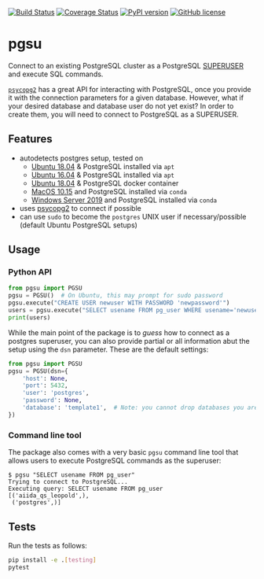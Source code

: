 [![Build Status](https://github.com/aiidateam/pgsu/workflows/ci/badge.svg)](https://github.com/aiidateam/pgsu/actions)
[![Coverage Status](https://codecov.io/gh/aiidateam/pgsu/branch/master/graph/badge.svg)](https://codecov.io/gh/aiidateam/pgsu)
[![PyPI version](https://badge.fury.io/py/pgsu.svg)](https://badge.fury.io/py/pgsu)
[![GitHub license](https://img.shields.io/badge/License-MIT-blue.svg)](https://github.com/aiidateam/pgsu/blob/master/LICENSE)
# pgsu

Connect to an existing PostgreSQL cluster as a PostgreSQL [SUPERUSER](https://www.postgresql.org/docs/current/sql-createrole.html) and execute SQL commands.

[`psycopg2`](https://pypi.org/project/psycopg2/) has a great API for interacting with PostgreSQL, once you provide it with the connection parameters for a given database.
However, what if your desired database and database user do not yet exist?
In order to create them, you will need to connect to PostgreSQL as a SUPERUSER.

## Features

 * autodetects postgres setup, tested on
   * [Ubuntu 18.04](https://github.com/actions/virtual-environments/blob/master/images/linux/Ubuntu1804-README.md) & PostgreSQL installed via `apt`
   * [Ubuntu 16.04](https://github.com/actions/virtual-environments/blob/master/images/linux/Ubuntu1604-README.md) & PostgreSQL installed via `apt`
   * [Ubuntu 18.04](https://github.com/actions/virtual-environments/blob/master/images/linux/Ubuntu1804-README.md) & PostgreSQL docker container
   * [MacOS 10.15](https://github.com/actions/virtual-environments/blob/master/images/macos/macos-10.15-Readme.md) and PostgreSQL installed via `conda`
   * [Windows Server 2019](https://github.com/actions/virtual-environments/blob/master/images/win/Windows2019-Readme.md) and PostgreSQL installed via `conda`
 * uses [psycopg2](http://initd.org/psycopg/docs/index.html) to connect if possible
 * can use `sudo` to become the `postgres` UNIX user if necessary/possible (default Ubuntu PostgreSQL setups)
   
## Usage

### Python API
```python
from pgsu import PGSU
pgsu = PGSU()  # On Ubuntu, this may prompt for sudo password
pgsu.execute("CREATE USER newuser WITH PASSWORD 'newpassword'")
users = pgsu.execute("SELECT usename FROM pg_user WHERE usename='newuser'")
print(users)
```

While the main point of the package is to *guess* how to connect as a postgres superuser, you can also provide partial or all information abut the setup using the `dsn` parameter.
These are the default settings:
```python
from pgsu import PGSU
pgsu = PGSU(dsn={
    'host': None,
    'port': 5432,
    'user': 'postgres',
    'password': None,
    'database': 'template1',  # Note: you cannot drop databases you are connected to
})
```

### Command line tool

The package also comes with a very basic `pgsu` command line tool that allows users to execute PostgreSQL commands as the superuser:
```
$ pgsu "SELECT usename FROM pg_user"
Trying to connect to PostgreSQL...
Executing query: SELECT usename FROM pg_user
[('aiida_qs_leopold',),
 ('postgres',)]
```

## Tests

Run the tests as follows:
```bash
pip install -e .[testing]
pytest
```
